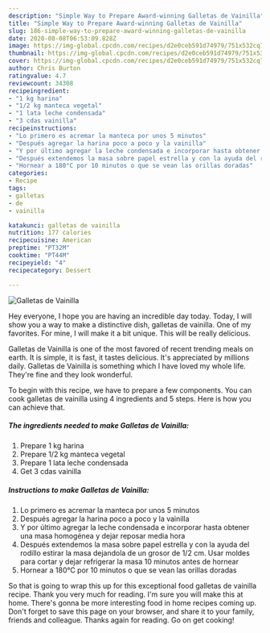 ```yaml
---
description: "Simple Way to Prepare Award-winning Galletas de Vainilla"
title: "Simple Way to Prepare Award-winning Galletas de Vainilla"
slug: 186-simple-way-to-prepare-award-winning-galletas-de-vainilla
date: 2020-08-08T06:53:09.828Z
image: https://img-global.cpcdn.com/recipes/d2e0ceb591d74979/751x532cq70/galletas-de-vainilla-foto-principal.jpg
thumbnail: https://img-global.cpcdn.com/recipes/d2e0ceb591d74979/751x532cq70/galletas-de-vainilla-foto-principal.jpg
cover: https://img-global.cpcdn.com/recipes/d2e0ceb591d74979/751x532cq70/galletas-de-vainilla-foto-principal.jpg
author: Chris Burton
ratingvalue: 4.7
reviewcount: 34308
recipeingredient:
- "1 kg harina"
- "1/2 kg manteca vegetal"
- "1 lata leche condensada"
- "3 cdas vainilla"
recipeinstructions:
- "Lo primero es acremar la manteca por unos 5 minutos"
- "Después agregar la harina poco a poco y la vainilla"
- "Y por último agregar la leche condensada e incorporar hasta obtener una masa homogénea y dejar reposar media hora"
- "Después extendemos la masa sobre papel estrella y con la ayuda del rodillo estirar la masa dejandola de un grosor de 1/2 cm. Usar moldes para cortar y dejar refrigerar la masa 10 minutos antes de hornear"
- "Hornear a 180°C por 10 minutos o que se vean las orillas doradas"
categories:
- Recipe
tags:
- galletas
- de
- vainilla

katakunci: galletas de vainilla 
nutrition: 177 calories
recipecuisine: American
preptime: "PT32M"
cooktime: "PT44M"
recipeyield: "4"
recipecategory: Dessert

---
```



![Galletas de Vainilla](https://img-global.cpcdn.com/recipes/d2e0ceb591d74979/751x532cq70/galletas-de-vainilla-foto-principal.jpg)

Hey everyone, I hope you are having an incredible day today. Today, I will show you a way to make a distinctive dish, galletas de vainilla. One of my favorites. For mine, I will make it a bit unique. This will be really delicious.

Galletas de Vainilla is one of the most favored of recent trending meals on earth. It is simple, it is fast, it tastes delicious. It's appreciated by millions daily. Galletas de Vainilla is something which I have loved my whole life. They're fine and they look wonderful.




To begin with this recipe, we have to prepare a few components. You can cook galletas de vainilla using 4 ingredients and 5 steps. Here is how you can achieve that.

<!--inarticleads1-->

##### The ingredients needed to make Galletas de Vainilla:

1. Prepare 1 kg harina
1. Prepare 1/2 kg manteca vegetal
1. Prepare 1 lata leche condensada
1. Get 3 cdas vainilla




<!--inarticleads2-->

##### Instructions to make Galletas de Vainilla:

1. Lo primero es acremar la manteca por unos 5 minutos
1. Después agregar la harina poco a poco y la vainilla
1. Y por último agregar la leche condensada e incorporar hasta obtener una masa homogénea y dejar reposar media hora
1. Después extendemos la masa sobre papel estrella y con la ayuda del rodillo estirar la masa dejandola de un grosor de 1/2 cm. Usar moldes para cortar y dejar refrigerar la masa 10 minutos antes de hornear
1. Hornear a 180°C por 10 minutos o que se vean las orillas doradas




So that is going to wrap this up for this exceptional food galletas de vainilla recipe. Thank you very much for reading. I'm sure you will make this at home. There's gonna be more interesting food in home recipes coming up. Don't forget to save this page on your browser, and share it to your family, friends and colleague. Thanks again for reading. Go on get cooking!
